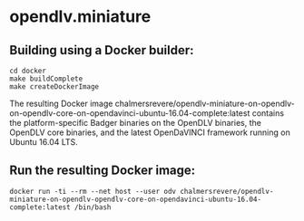 # opendlv.miniature

## Building using a Docker builder:

    cd docker
    make buildComplete
    make createDockerImage

The resulting Docker image chalmersrevere/opendlv-miniature-on-opendlv-on-opendlv-core-on-opendavinci-ubuntu-16.04-complete:latest contains
the platform-specific Badger binaries on the OpenDLV binaries, the OpenDLV core binaries, and the latest OpenDaVINCI framework running on Ubuntu 16.04 LTS.

## Run the resulting Docker image:

    docker run -ti --rm --net host --user odv chalmersrevere/opendlv-miniature-on-opendlv-opendlv-core-on-opendavinci-ubuntu-16.04-complete:latest /bin/bash

